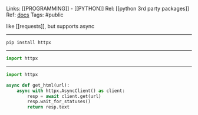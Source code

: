 Links: [[PROGRAMMING]] - [[PYTHON]]
Rel: [[python 3rd party packages]]
Ref: [docs](https://www.python-httpx.org/)
Tags: #public 

like [[requests]], but supports async

--- 
```pip install httpx```

--- 

```py
import httpx
```

--- 


```py 
import httpx

async def get_html(url):
	async with httpx.AsyncClient() as client:
		resp = await client.get(url)
		resp.wait_for_statuses()
		return resp.text
```

